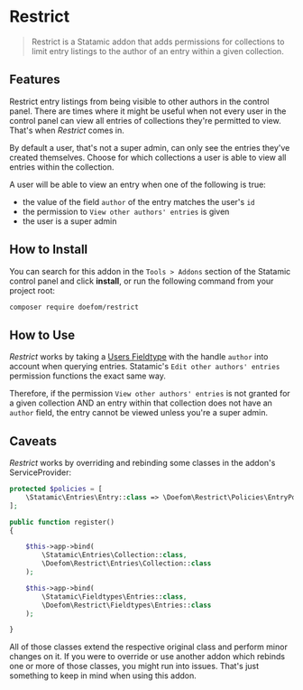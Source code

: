 # Restrict

> Restrict is a Statamic addon that adds permissions for collections to limit entry listings to the author of an
> entry within a given collection.

## Features

Restrict entry listings from being visible to other authors in the control panel. There are times where it might be
useful when not every user in the control panel can view all entries of collections they're permitted to view.
That's when _Restrict_ comes in.

By default a user, that's not a super admin, can only see the entries they've created themselves. Choose for which
collections a user is able to view all entries within the collection.

A user will be able to view an entry when one of the following is true:

- the value of the field `author` of the entry matches the user's `id`
- the permission to `View other authors' entries` is given
- the user is a super admin

## How to Install

You can search for this addon in the `Tools > Addons` section of the Statamic control panel and click **install**, or
run the following command from your project root:

``` bash
composer require doefom/restrict
```

## How to Use

_Restrict_ works by taking a [Users Fieldtype](https://statamic.dev/fieldtypes/users) with the handle `author` into
account when querying entries. Statamic's `Edit other authors' entries` permission functions the exact same way.

Therefore, if the permission `View other authors' entries` is not granted for a given collection AND an entry within
that collection does not have an `author` field, the entry cannot be viewed unless you're a super admin.

## Caveats

_Restrict_ works by overriding and rebinding some classes in the addon's ServiceProvider:

```php
protected $policies = [
    \Statamic\Entries\Entry::class => \Doefom\Restrict\Policies\EntryPolicy::class,
];

public function register()
{

    $this->app->bind(
        \Statamic\Entries\Collection::class,
        \Doefom\Restrict\Entries\Collection::class
    );

    $this->app->bind(
        \Statamic\Fieldtypes\Entries::class,
        \Doefom\Restrict\Fieldtypes\Entries::class
    );

}
```

All of those classes extend the respective original class and perform minor changes on it. If you were to override or
use another addon which rebinds one or more of those classes, you might run into issues. That's just something to keep in mind
when using this addon.
